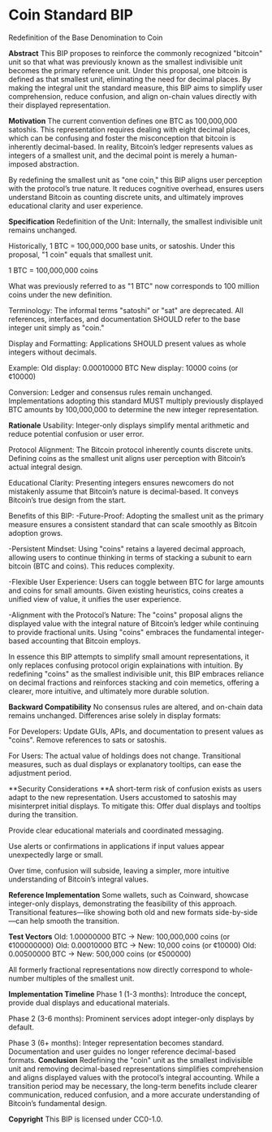 # Coin Standard BIP

Redefinition of the Base Denomination to Coin

**Abstract**
This BIP proposes to reinforce the commonly recognized "bitcoin" unit so that what was previously known as the smallest indivisible unit becomes the primary reference unit. Under this proposal, one bitcoin is defined as that smallest unit, eliminating the need for decimal places. By making the integral unit the standard measure, this BIP aims to simplify user comprehension, reduce confusion, and align on-chain values directly with their displayed representation.

**Motivation**
The current convention defines one BTC as 100,000,000 satoshis. This representation requires dealing with eight decimal places, which can be confusing and foster the misconception that bitcoin is inherently decimal-based. In reality, Bitcoin’s ledger represents values as integers of a smallest unit, and the decimal point is merely a human-imposed abstraction.

By redefining the smallest unit as "one coin," this BIP aligns user perception with the protocol’s true nature. It reduces cognitive overhead, ensures users understand Bitcoin as counting discrete units, and ultimately improves educational clarity and user experience.

**Specification**
Redefinition of the Unit:
Internally, the smallest indivisible unit remains unchanged.

Historically, 1 BTC = 100,000,000 base units, or satoshis. Under this proposal, "1 coin" equals that smallest unit.

1 BTC = 100,000,000 coins

What was previously referred to as "1 BTC" now corresponds to 100 million coins under the new definition.

Terminology:
The informal terms "satoshi" or "sat" are deprecated.
All references, interfaces, and documentation SHOULD refer to the base integer unit simply as "coin."

Display and Formatting:
Applications SHOULD present values as whole integers without decimals.

Example:
Old display: 0.00010000 BTC
New display: 10000 coins (or ¢10000)

Conversion:
Ledger and consensus rules remain unchanged.
Implementations adopting this standard MUST multiply previously displayed BTC amounts by 100,000,000 to determine the new integer representation.

**Rationale**
Usability:
Integer-only displays simplify mental arithmetic and reduce potential confusion or user error.

Protocol Alignment:
The Bitcoin protocol inherently counts discrete units. Defining coins as the smallest unit aligns user perception with Bitcoin’s actual integral design.

Educational Clarity:
Presenting integers ensures newcomers do not mistakenly assume that Bitcoin’s nature is decimal-based. It conveys Bitcoin’s true design from the start.

Benefits of this BIP:
-Future-Proof:
Adopting the smallest unit as the primary measure ensures a consistent standard that can scale smoothly as Bitcoin adoption grows.

-Persistent Mindset:
Using "coins" retains a layered decimal approach, allowing users to continue thinking in terms of stacking a subunit to earn bitcoin (BTC and coins). This reduces complexity.

-Flexible User Experience:
Users can toggle between BTC for large amounts and coins for small amounts. Given existing heuristics, coins creates a unified view of value, it unifies the user experience.

-Alignment with the Protocol’s Nature:
The "coins" proposal aligns the displayed value with the integral nature of Bitcoin’s ledger while continuing to provide fractional units. Using "coins" embraces the fundamental integer-based accounting that Bitcoin employs.

In essence this BIP attempts to simplify small amount representations, it only replaces confusing protocol origin explainations with intuition. By redefining "coins" as the smallest indivisible unit, this BIP embraces reliance on decimal fractions and reinforces stacking and coin memetics, offering a clearer, more intuitive, and ultimately more durable solution.

**Backward Compatibility**
No consensus rules are altered, and on-chain data remains unchanged. Differences arise solely in display formats:

For Developers:
Update GUIs, APIs, and documentation to present values as "coins". Remove references to sats or satoshis.

For Users:
The actual value of holdings does not change. Transitional measures, such as dual displays or explanatory tooltips, can ease the adjustment period.

**Security Considerations
**A short-term risk of confusion exists as users adapt to the new representation. Users accustomed to satoshis may misinterpret initial displays. To mitigate this:
Offer dual displays and tooltips during the transition.

Provide clear educational materials and coordinated messaging.

Use alerts or confirmations in applications if input values appear unexpectedly large or small.

Over time, confusion will subside, leaving a simpler, more intuitive understanding of Bitcoin’s integral values.

**Reference Implementation**
Some wallets, such as Coinward, showcase integer-only displays, demonstrating the feasibility of this approach. Transitional features—like showing both old and new formats side-by-side—can help smooth the transition.

**Test Vectors**
Old: 1.00000000 BTC → New: 100,000,000 coins (or ¢100000000)
Old: 0.00010000 BTC → New: 10,000 coins (or ¢10000)
Old: 0.00500000 BTC → New: 500,000 coins (or ¢500000)

All formerly fractional representations now directly correspond to whole-number multiples of the smallest unit.

**Implementation Timeline**
Phase 1 (1-3 months): Introduce the concept, provide dual displays and educational materials.

Phase 2 (3-6 months): Prominent services adopt integer-only displays by default.

Phase 3 (6+ months): Integer representation becomes standard. Documentation and user guides no longer reference decimal-based formats.
**Conclusion**
Redefining the "coin" unit as the smallest indivisible unit and removing decimal-based representations simplifies comprehension and aligns displayed values with the protocol’s integral accounting. While a transition period may be necessary, the long-term benefits include clearer communication, reduced confusion, and a more accurate understanding of Bitcoin’s fundamental design.

**Copyright**
This BIP is licensed under CC0-1.0.
